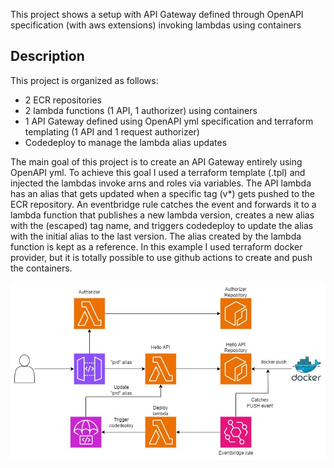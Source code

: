This project shows a setup with API Gateway defined through OpenAPI specification (with aws extensions)
invoking lambdas using containers

## Description

This project is organized as follows:

- 2 ECR repositories
- 2 lambda functions (1 API, 1 authorizer) using containers
- 1 API Gateway defined using OpenAPI yml specification and terraform templating (1 API and 1 request authorizer)
- Codedeploy to manage the lambda alias updates

The main goal of this project is to create an API Gateway entirely using OpenAPI yml.
To achieve this goal I used a terraform template (.tpl) and injected the lambdas invoke arns and roles via variables.
The API lambda has an alias that gets updated when a specific tag (v\*) gets pushed to the ECR repository.
An eventbridge rule catches the event and forwards it to a lambda function that publishes a new lambda version,
creates a new alias with the (escaped) tag name, and triggers codedeploy to update the alias with the initial alias to the last version.
The alias created by the lambda function is kept as a reference.
In this example I used terraform docker provider, but it is totally possible to use github actions to create and push the containers.

![Arch diagram](/api-gw-lambda-ecr/img/aws_terraform_collection_apigw_ecr.jpg)
